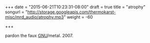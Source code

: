 +++
date = "2015-06-21T10:23:31-08:00"
draft = true
title = "atrophy"
songurl = "http://storage.googleapis.com/thermokarst-misc/mrd_audio/atrophy.mp3"
weight = -60

+++

pardon the faux [GNU](http://www.gnu.org)/metal. 2007.
